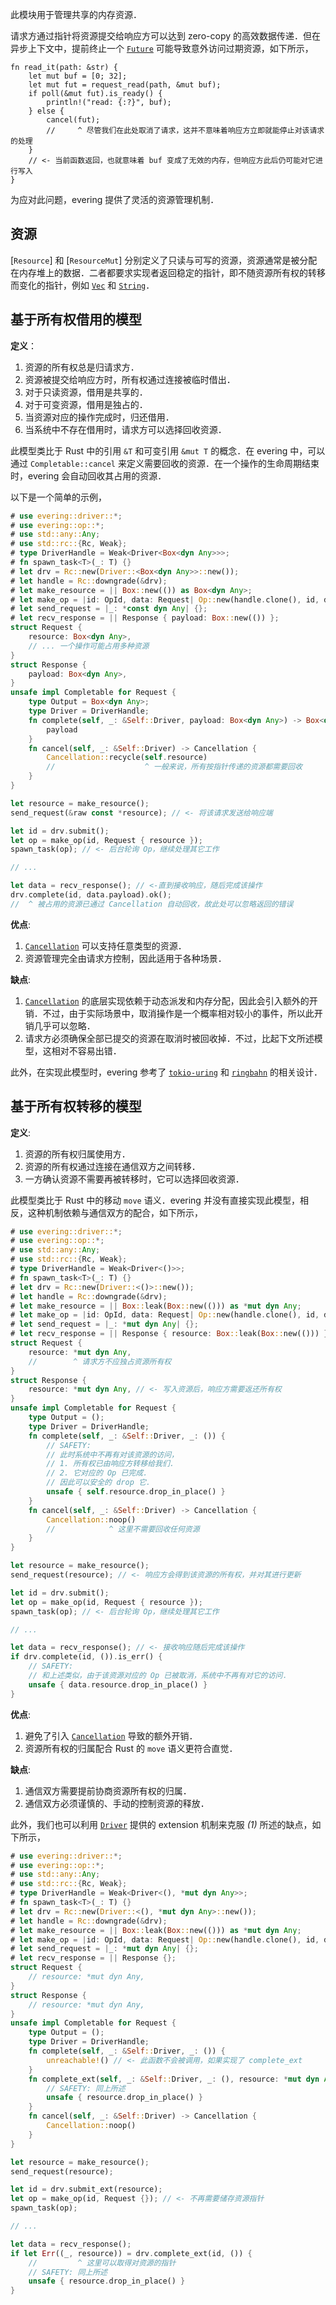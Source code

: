 此模块用于管理共享的内存资源．

请求方通过指针将资源提交给响应方可以达到 zero-copy 的高效数据传递．但在异步上下文中，提前终止一个 [`Future`] 可能导致意外访问过期资源，如下所示，

```rust,ignore
fn read_it(path: &str) {
    let mut buf = [0; 32];
    let mut fut = request_read(path, &mut buf);
    if poll(&mut fut).is_ready() {
        println!("read: {:?}", buf);
    } else {
        cancel(fut);
        //     ^ 尽管我们在此处取消了请求，这并不意味着响应方立即就能停止对该请求的处理
    }
    // <- 当前函数返回，也就意味着 buf 变成了无效的内存，但响应方此后仍可能对它进行写入
}
```

为应对此问题，evering 提供了灵活的资源管理机制．

## 资源

[`Resource`] 和 [`ResourceMut`] 分别定义了只读与可写的资源，资源通常是被分配在内存堆上的数据．二者都要求实现者返回稳定的指针，即不随资源所有权的转移而变化的指针，例如 [`Vec`] 和 [`String`]．

## 基于所有权借用的模型

**定义**：

1. 资源的所有权总是归请求方．
2. 资源被提交给响应方时，所有权通过连接被临时借出．
3. 对于只读资源，借用是共享的．
4. 对于可变资源，借用是独占的．
5. 当资源对应的操作完成时，归还借用．
6. 当系统中不存在借用时，请求方可以选择回收资源．

此模型类比于 Rust 中的引用 `&T` 和可变引用 `&mut T` 的概念．在 evering 中，可以通过 `Completable::cancel` 来定义需要回收的资源．在一个操作的生命周期结束时，evering 会自动回收其占用的资源．

以下是一个简单的示例，

```rust
# use evering::driver::*;
# use evering::op::*;
# use std::any::Any;
# use std::rc::{Rc, Weak};
# type DriverHandle = Weak<Driver<Box<dyn Any>>>;
# fn spawn_task<T>(_: T) {}
# let drv = Rc::new(Driver::<Box<dyn Any>>::new());
# let handle = Rc::downgrade(&drv);
# let make_resource = || Box::new(()) as Box<dyn Any>;
# let make_op = |id: OpId, data: Request| Op::new(handle.clone(), id, data);
# let send_request = |_: *const dyn Any| {};
# let recv_response = || Response { payload: Box::new(()) };
struct Request {
    resource: Box<dyn Any>,
    // ... 一个操作可能占用多种资源
}
struct Response {
    payload: Box<dyn Any>,
}
unsafe impl Completable for Request {
    type Output = Box<dyn Any>;
    type Driver = DriverHandle;
    fn complete(self, _: &Self::Driver, payload: Box<dyn Any>) -> Box<dyn Any> {
        payload
    }
    fn cancel(self, _: &Self::Driver) -> Cancellation {
        Cancellation::recycle(self.resource)
        //                    ^ 一般来说，所有按指针传递的资源都需要回收
    }
}

let resource = make_resource();
send_request(&raw const *resource); // <- 将该请求发送给响应端

let id = drv.submit();
let op = make_op(id, Request { resource });
spawn_task(op); // <- 后台轮询 Op，继续处理其它工作

// ...

let data = recv_response(); // <-直到接收响应，随后完成该操作
drv.complete(id, data.payload).ok();
//  ^ 被占用的资源已通过 Cancellation 自动回收，故此处可以忽略返回的错误
```

**优点**:

1. [`Cancellation`] 可以支持任意类型的资源．
2. 资源管理完全由请求方控制，因此适用于各种场景．

**缺点**:

1. [`Cancellation`] 的底层实现依赖于动态派发和内存分配，因此会引入额外的开销．不过，由于实际场景中，取消操作是一个概率相对较小的事件，所以此开销几乎可以忽略．
2. 请求方必须确保全部已提交的资源在取消时被回收掉．不过，比起下文所述模型，这相对不容易出错．

此外，在实现此模型时，evering 参考了 [`tokio-uring`](https://github.com/tokio-rs/tokio-uring) 和 [`ringbahn`](https://github.com/ringbahn/ringbahn) 的相关设计．

## 基于所有权转移的模型

**定义**:

1. 资源的所有权归属使用方．
2. 资源的所有权通过连接在通信双方之间转移．
3. 一方确认资源不需要再被转移时，它可以选择回收资源．

此模型类比于 Rust 中的移动 `move` 语义．evering 并没有直接实现此模型，相反，这种机制依赖与通信双方的配合，如下所示，

```rust
# use evering::driver::*;
# use evering::op::*;
# use std::any::Any;
# use std::rc::{Rc, Weak};
# type DriverHandle = Weak<Driver<()>>;
# fn spawn_task<T>(_: T) {}
# let drv = Rc::new(Driver::<()>::new());
# let handle = Rc::downgrade(&drv);
# let make_resource = || Box::leak(Box::new(())) as *mut dyn Any;
# let make_op = |id: OpId, data: Request| Op::new(handle.clone(), id, data);
# let send_request = |_: *mut dyn Any| {};
# let recv_response = || Response { resource: Box::leak(Box::new(())) };
struct Request {
    resource: *mut dyn Any,
    //        ^ 请求方不应独占资源所有权
}
struct Response {
    resource: *mut dyn Any, // <- 写入资源后，响应方需要返还所有权
}
unsafe impl Completable for Request {
    type Output = ();
    type Driver = DriverHandle;
    fn complete(self, _: &Self::Driver, _: ()) {
        // SAFETY:
        // 此时系统中不再有对该资源的访问，
        // 1. 所有权已由响应方转移给我们．
        // 2. 它对应的 Op 已完成．
        // 因此可以安全的 drop 它．
        unsafe { self.resource.drop_in_place() }
    }
    fn cancel(self, _: &Self::Driver) -> Cancellation {
        Cancellation::noop()
        //            ^ 这里不需要回收任何资源
    }
}

let resource = make_resource();
send_request(resource); // <- 响应方会得到该资源的所有权，并对其进行更新

let id = drv.submit();
let op = make_op(id, Request { resource });
spawn_task(op); // <- 后台轮询 Op，继续处理其它工作

// ...

let data = recv_response(); // <- 接收响应随后完成该操作
if drv.complete(id, ()).is_err() {
    // SAFETY:
    // 和上述类似，由于该资源对应的 Op 已被取消，系统中不再有对它的访问．
    unsafe { data.resource.drop_in_place() }
}
```

**优点**:

1. 避免了引入 [`Cancellation`] 导致的额外开销．
2. 资源所有权的归属配合 Rust 的 `move` 语义更符合直觉．

**缺点**:

1. 通信双方需要提前协商资源所有权的归属．
2. 通信双方必须谨慎的、手动的控制资源的释放．

此外，我们也可以利用 [`Driver`] 提供的 extension 机制来克服 *(1)* 所述的缺点，如下所示，

```rust
# use evering::driver::*;
# use evering::op::*;
# use std::any::Any;
# use std::rc::{Rc, Weak};
# type DriverHandle = Weak<Driver<(), *mut dyn Any>>;
# fn spawn_task<T>(_: T) {}
# let drv = Rc::new(Driver::<(), *mut dyn Any>::new());
# let handle = Rc::downgrade(&drv);
# let make_resource = || Box::leak(Box::new(())) as *mut dyn Any;
# let make_op = |id: OpId, data: Request| Op::new(handle.clone(), id, data);
# let send_request = |_: *mut dyn Any| {};
# let recv_response = || Response {};
struct Request {
    // resource: *mut dyn Any,
}
struct Response {
    // resource: *mut dyn Any,
}
unsafe impl Completable for Request {
    type Output = ();
    type Driver = DriverHandle;
    fn complete(self, _: &Self::Driver, _: ()) {
        unreachable!() // <- 此函数不会被调用，如果实现了 complete_ext
    }
    fn complete_ext(self, _: &Self::Driver, _: (), resource: *mut dyn Any) {
        // SAFETY: 同上所述
        unsafe { resource.drop_in_place() }
    }
    fn cancel(self, _: &Self::Driver) -> Cancellation {
        Cancellation::noop()
    }
}

let resource = make_resource();
send_request(resource);

let id = drv.submit_ext(resource);
let op = make_op(id, Request {}); // <- 不再需要储存资源指针
spawn_task(op);

// ...

let data = recv_response();
if let Err((_, resource)) = drv.complete_ext(id, ()) {
    //         ^ 这里可以取得对资源的指针
    // SAFETY: 同上所述
    unsafe { resource.drop_in_place() }
}
```

[`Cancellation`]: crate::op::Cancellation
[`Completable::cancel`]: crate::op::Completable::cancel
[`Driver`]: crate::driver::Driver
[`Future`]: core::future::Future
[`String`]: alloc::string::String
[`Vec`]: alloc::vec::Vec
